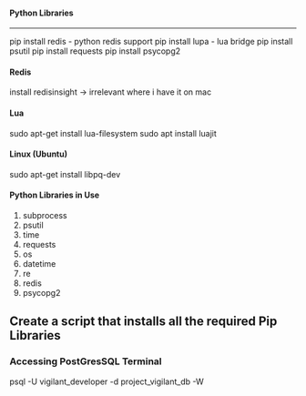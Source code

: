 #### Python Libraries
****
pip install redis - python redis support
pip install lupa - lua bridge
pip install psutil
pip install requests
pip install psycopg2

#### Redis
install redisinsight -> irrelevant where i have it on mac

#### Lua
sudo apt-get install lua-filesystem
sudo apt install luajit

#### Linux (Ubuntu)
sudo apt-get install libpq-dev


#### Python Libraries in Use
1. subprocess
2. psutil
3. time
4. requests
5. os
6. datetime
7. re
8. redis
9. psycopg2


## Create a script that installs all the required Pip Libraries



### Accessing PostGresSQL Terminal
psql -U vigilant_developer -d project_vigilant_db -W
